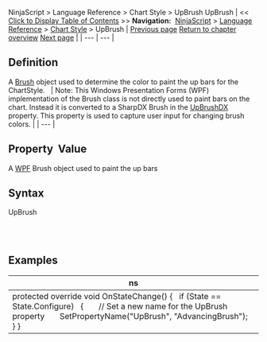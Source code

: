 ﻿
NinjaScript > Language Reference > Chart Style > UpBrush
UpBrush
| << [Click to Display Table of Contents](upbrush.md) >> **Navigation:**     [NinjaScript](ninjascript.md) > [Language Reference](language_reference_wip.md) > [Chart Style](chart_style.md) > UpBrush | [Previous page](transformbrush.md) [Return to chapter overview](chart_style.md) [Next page](upbrushdx.md) |
| --- | --- |
## Definition
A [Brush](https://msdn.microsoft.com/en-us/library/system.windows.media.brush(v=vs.110).aspx) object used to determine the color to paint the up bars for the ChartStyle.
 
| Note: This Windows Presentation Forms (WPF) implementation of the Brush class is not directly used to paint bars on the chart. Instead it is converted to a SharpDX Brush in the [UpBrushDX](upbrushdx.md) property. This property is used to capture user input for changing brush colors. |
| --- |

## Property  Value
A [WPF](https://msdn.microsoft.com/en-us/library/ms754130(v=vs.110).aspx) Brush object used to paint the up bars
 
## Syntax
UpBrush
## 
 
## Examples
| ns |
| --- |
| protected override void OnStateChange() {    if (State == State.Configure)    {        // Set a new name for the UpBrush property        SetPropertyName("UpBrush", "AdvancingBrush");    } } |
